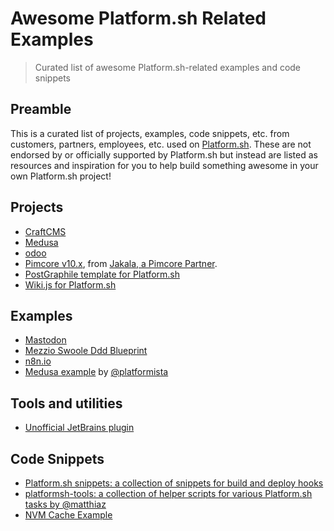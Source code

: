 # Awesome Platform.sh Related Examples
> Curated list of awesome Platform.sh-related examples and code snippets

## Preamble
This is a curated list of projects, examples, code snippets, etc. from customers, partners, employees, etc. used on [Platform.sh](https://platform.sh/). These are not endorsed by or officially supported by Platform.sh but instead are listed as resources and inspiration for you to help build something awesome in your own Platform.sh project! 

## Projects
* [CraftCMS](https://github.com/platformista/craftcms)
* [Medusa](https://github.com/platformista/medusa)
* [odoo](https://github.com/bendll/odoo-template)
* [Pimcore v10.x](https://github.com/enabling-solutions/platformsh-pimcore-template), from [Jakala, a Pimcore Partner](https://pimcore.com/nl/partners/vind-een-solution-partner/jakala-f.k.a.h-farm-enabling-solutions_p222384).
* [PostGraphile template for Platform.sh](https://github.com/platformista/postgraphile)
* [Wiki.js for Platform.sh](https://github.com/platformista/wikijs-platformsh)

## Examples
* [Mastodon](https://github.com/OriPekelman/mastodon/tree/platformify)
* [Mezzio Swoole Ddd Blueprint](https://github.com/benjaminhirsch/mezzio-swoole-ddd-blueprint)
* [n8n.io](https://github.com/GuGuss/n8n-platform-sh)
* [Medusa example](https://github.com/platformista/medusa) by [@platformista](https://github.com/platformista)

## Tools and utilities
* [Unofficial JetBrains plugin](https://plugins.jetbrains.com/plugin/18729-platform-sh)

## Code Snippets
* [Platform.sh snippets: a collection of snippets for build and deploy hooks](https://github.com/platformsh/snippets)
* [platformsh-tools: a collection of helper scripts for various Platform.sh tasks by @matthiaz](https://github.com/matthiaz/platformsh-tools)
* [NVM Cache Example](https://gist.github.com/devicezero/b38ed48bccaef72a0ab24293552992d8)
